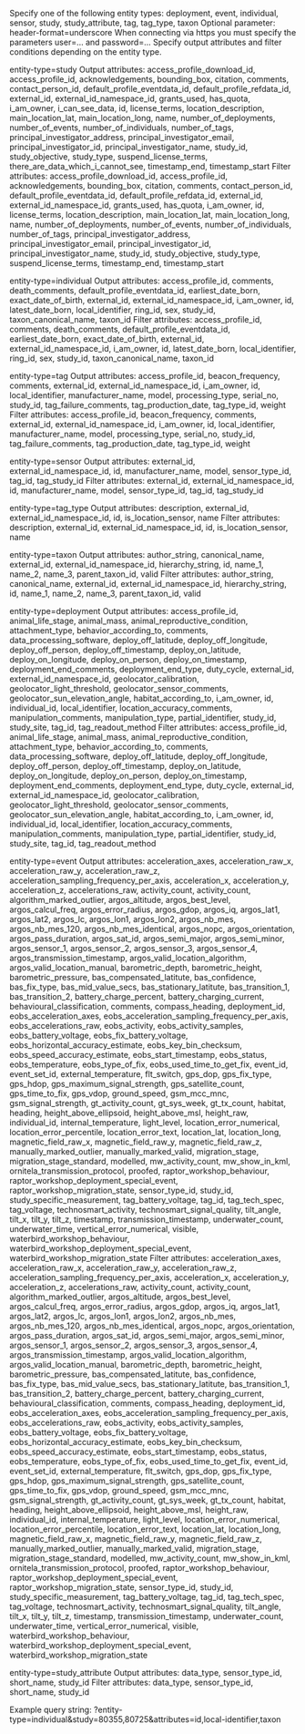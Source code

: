 Specify one of the following entity types: deployment, event, individual, sensor, study, study_attribute, tag, tag_type, taxon
Optional parameter: header-format=underscore
When connecting via https you must specify the parameters user=... and password=...
Specify output attributes and filter conditions depending on the entity type.

entity-type=study
Output attributes: access_profile_download_id, access_profile_id, acknowledgements, bounding_box, citation, comments, contact_person_id, default_profile_eventdata_id, default_profile_refdata_id, external_id, external_id_namespace_id, grants_used, has_quota, i_am_owner, i_can_see_data, id, license_terms, location_description, main_location_lat, main_location_long, name, number_of_deployments, number_of_events, number_of_individuals, number_of_tags, principal_investigator_address, principal_investigator_email, principal_investigator_id, principal_investigator_name, study_id, study_objective, study_type, suspend_license_terms, there_are_data_which_i_cannot_see, timestamp_end, timestamp_start
Filter attributes: access_profile_download_id, access_profile_id, acknowledgements, bounding_box, citation, comments, contact_person_id, default_profile_eventdata_id, default_profile_refdata_id, external_id, external_id_namespace_id, grants_used, has_quota, i_am_owner, id, license_terms, location_description, main_location_lat, main_location_long, name, number_of_deployments, number_of_events, number_of_individuals, number_of_tags, principal_investigator_address, principal_investigator_email, principal_investigator_id, principal_investigator_name, study_id, study_objective, study_type, suspend_license_terms, timestamp_end, timestamp_start

entity-type=individual
Output attributes: access_profile_id, comments, death_comments, default_profile_eventdata_id, earliest_date_born, exact_date_of_birth, external_id, external_id_namespace_id, i_am_owner, id, latest_date_born, local_identifier, ring_id, sex, study_id, taxon_canonical_name, taxon_id
Filter attributes: access_profile_id, comments, death_comments, default_profile_eventdata_id, earliest_date_born, exact_date_of_birth, external_id, external_id_namespace_id, i_am_owner, id, latest_date_born, local_identifier, ring_id, sex, study_id, taxon_canonical_name, taxon_id

entity-type=tag
Output attributes: access_profile_id, beacon_frequency, comments, external_id, external_id_namespace_id, i_am_owner, id, local_identifier, manufacturer_name, model, processing_type, serial_no, study_id, tag_failure_comments, tag_production_date, tag_type_id, weight
Filter attributes: access_profile_id, beacon_frequency, comments, external_id, external_id_namespace_id, i_am_owner, id, local_identifier, manufacturer_name, model, processing_type, serial_no, study_id, tag_failure_comments, tag_production_date, tag_type_id, weight

entity-type=sensor
Output attributes: external_id, external_id_namespace_id, id, manufacturer_name, model, sensor_type_id, tag_id, tag_study_id
Filter attributes: external_id, external_id_namespace_id, id, manufacturer_name, model, sensor_type_id, tag_id, tag_study_id

entity-type=tag_type
Output attributes: description, external_id, external_id_namespace_id, id, is_location_sensor, name
Filter attributes: description, external_id, external_id_namespace_id, id, is_location_sensor, name

entity-type=taxon
Output attributes: author_string, canonical_name, external_id, external_id_namespace_id, hierarchy_string, id, name_1, name_2, name_3, parent_taxon_id, valid
Filter attributes: author_string, canonical_name, external_id, external_id_namespace_id, hierarchy_string, id, name_1, name_2, name_3, parent_taxon_id, valid

entity-type=deployment
Output attributes: access_profile_id, animal_life_stage, animal_mass, animal_reproductive_condition, attachment_type, behavior_according_to, comments, data_processing_software, deploy_off_latitude, deploy_off_longitude, deploy_off_person, deploy_off_timestamp, deploy_on_latitude, deploy_on_longitude, deploy_on_person, deploy_on_timestamp, deployment_end_comments, deployment_end_type, duty_cycle, external_id, external_id_namespace_id, geolocator_calibration, geolocator_light_threshold, geolocator_sensor_comments, geolocator_sun_elevation_angle, habitat_according_to, i_am_owner, id, individual_id, local_identifier, location_accuracy_comments, manipulation_comments, manipulation_type, partial_identifier, study_id, study_site, tag_id, tag_readout_method
Filter attributes: access_profile_id, animal_life_stage, animal_mass, animal_reproductive_condition, attachment_type, behavior_according_to, comments, data_processing_software, deploy_off_latitude, deploy_off_longitude, deploy_off_person, deploy_off_timestamp, deploy_on_latitude, deploy_on_longitude, deploy_on_person, deploy_on_timestamp, deployment_end_comments, deployment_end_type, duty_cycle, external_id, external_id_namespace_id, geolocator_calibration, geolocator_light_threshold, geolocator_sensor_comments, geolocator_sun_elevation_angle, habitat_according_to, i_am_owner, id, individual_id, local_identifier, location_accuracy_comments, manipulation_comments, manipulation_type, partial_identifier, study_id, study_site, tag_id, tag_readout_method

entity-type=event
Output attributes: acceleration_axes, acceleration_raw_x, acceleration_raw_y, acceleration_raw_z, acceleration_sampling_frequency_per_axis, acceleration_x, acceleration_y, acceleration_z, accelerations_raw, activity_count, activity_count, algorithm_marked_outlier, argos_altitude, argos_best_level, argos_calcul_freq, argos_error_radius, argos_gdop, argos_iq, argos_lat1, argos_lat2, argos_lc, argos_lon1, argos_lon2, argos_nb_mes, argos_nb_mes_120, argos_nb_mes_identical, argos_nopc, argos_orientation, argos_pass_duration, argos_sat_id, argos_semi_major, argos_semi_minor, argos_sensor_1, argos_sensor_2, argos_sensor_3, argos_sensor_4, argos_transmission_timestamp, argos_valid_location_algorithm, argos_valid_location_manual, barometric_depth, barometric_height, barometric_pressure, bas_compensated_latitute, bas_confidence, bas_fix_type, bas_mid_value_secs, bas_stationary_latitute, bas_transition_1, bas_transition_2, battery_charge_percent, battery_charging_current, behavioural_classification, comments, compass_heading, deployment_id, eobs_acceleration_axes, eobs_acceleration_sampling_frequency_per_axis, eobs_accelerations_raw, eobs_activity, eobs_activity_samples, eobs_battery_voltage, eobs_fix_battery_voltage, eobs_horizontal_accuracy_estimate, eobs_key_bin_checksum, eobs_speed_accuracy_estimate, eobs_start_timestamp, eobs_status, eobs_temperature, eobs_type_of_fix, eobs_used_time_to_get_fix, event_id, event_set_id, external_temperature, flt_switch, gps_dop, gps_fix_type, gps_hdop, gps_maximum_signal_strength, gps_satellite_count, gps_time_to_fix, gps_vdop, ground_speed, gsm_mcc_mnc, gsm_signal_strength, gt_activity_count, gt_sys_week, gt_tx_count, habitat, heading, height_above_ellipsoid, height_above_msl, height_raw, individual_id, internal_temperature, light_level, location_error_numerical, location_error_percentile, location_error_text, location_lat, location_long, magnetic_field_raw_x, magnetic_field_raw_y, magnetic_field_raw_z, manually_marked_outlier, manually_marked_valid, migration_stage, migration_stage_standard, modelled, mw_activity_count, mw_show_in_kml, ornitela_transmission_protocol, proofed, raptor_workshop_behaviour, raptor_workshop_deployment_special_event, raptor_workshop_migration_state, sensor_type_id, study_id, study_specific_measurement, tag_battery_voltage, tag_id, tag_tech_spec, tag_voltage, technosmart_activity, technosmart_signal_quality, tilt_angle, tilt_x, tilt_y, tilt_z, timestamp, transmission_timestamp, underwater_count, underwater_time, vertical_error_numerical, visible, waterbird_workshop_behaviour, waterbird_workshop_deployment_special_event, waterbird_workshop_migration_state
Filter attributes: acceleration_axes, acceleration_raw_x, acceleration_raw_y, acceleration_raw_z, acceleration_sampling_frequency_per_axis, acceleration_x, acceleration_y, acceleration_z, accelerations_raw, activity_count, activity_count, algorithm_marked_outlier, argos_altitude, argos_best_level, argos_calcul_freq, argos_error_radius, argos_gdop, argos_iq, argos_lat1, argos_lat2, argos_lc, argos_lon1, argos_lon2, argos_nb_mes, argos_nb_mes_120, argos_nb_mes_identical, argos_nopc, argos_orientation, argos_pass_duration, argos_sat_id, argos_semi_major, argos_semi_minor, argos_sensor_1, argos_sensor_2, argos_sensor_3, argos_sensor_4, argos_transmission_timestamp, argos_valid_location_algorithm, argos_valid_location_manual, barometric_depth, barometric_height, barometric_pressure, bas_compensated_latitute, bas_confidence, bas_fix_type, bas_mid_value_secs, bas_stationary_latitute, bas_transition_1, bas_transition_2, battery_charge_percent, battery_charging_current, behavioural_classification, comments, compass_heading, deployment_id, eobs_acceleration_axes, eobs_acceleration_sampling_frequency_per_axis, eobs_accelerations_raw, eobs_activity, eobs_activity_samples, eobs_battery_voltage, eobs_fix_battery_voltage, eobs_horizontal_accuracy_estimate, eobs_key_bin_checksum, eobs_speed_accuracy_estimate, eobs_start_timestamp, eobs_status, eobs_temperature, eobs_type_of_fix, eobs_used_time_to_get_fix, event_id, event_set_id, external_temperature, flt_switch, gps_dop, gps_fix_type, gps_hdop, gps_maximum_signal_strength, gps_satellite_count, gps_time_to_fix, gps_vdop, ground_speed, gsm_mcc_mnc, gsm_signal_strength, gt_activity_count, gt_sys_week, gt_tx_count, habitat, heading, height_above_ellipsoid, height_above_msl, height_raw, individual_id, internal_temperature, light_level, location_error_numerical, location_error_percentile, location_error_text, location_lat, location_long, magnetic_field_raw_x, magnetic_field_raw_y, magnetic_field_raw_z, manually_marked_outlier, manually_marked_valid, migration_stage, migration_stage_standard, modelled, mw_activity_count, mw_show_in_kml, ornitela_transmission_protocol, proofed, raptor_workshop_behaviour, raptor_workshop_deployment_special_event, raptor_workshop_migration_state, sensor_type_id, study_id, study_specific_measurement, tag_battery_voltage, tag_id, tag_tech_spec, tag_voltage, technosmart_activity, technosmart_signal_quality, tilt_angle, tilt_x, tilt_y, tilt_z, timestamp, transmission_timestamp, underwater_count, underwater_time, vertical_error_numerical, visible, waterbird_workshop_behaviour, waterbird_workshop_deployment_special_event, waterbird_workshop_migration_state

entity-type=study_attribute
Output attributes: data_type, sensor_type_id, short_name, study_id
Filter attributes: data_type, sensor_type_id, short_name, study_id

Example query string: ?entity-type=individual&study=80355,80725&attributes=id,local-identifier,taxon
